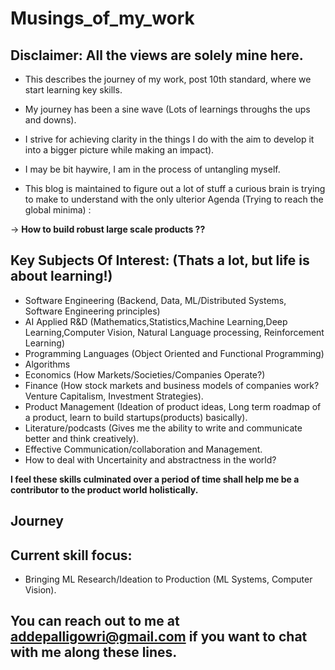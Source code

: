 # Musings_of_my_work

## Disclaimer: All the views are solely mine here.

- This describes the journey of my work, post 10th standard, where we start learning key skills.
- My journey has been a sine wave (Lots of learnings throughs the ups and downs).
- I strive for achieving clarity in the things I do with the aim to develop it into a bigger picture while making an impact).
- I may be bit haywire, I am in the process of untangling myself.

- This blog is maintained to figure out a lot of stuff a curious brain is trying to make to understand with the only ulterior Agenda (Trying to reach the global minima) :
 
 -> **How to build robust large scale products ??**
 
 ## Key Subjects Of Interest: (Thats a lot, but life is about learning!)
 
 - Software Engineering (Backend, Data, ML/Distributed Systems, Software Engineering principles)
 - AI Applied R&D (Mathematics,Statistics,Machine Learning,Deep Learning,Computer Vision, Natural Language processing, Reinforcement Learning)
 - Programming Languages (Object Oriented and Functional Programming)
 - Algorithms
 - Economics (How Markets/Societies/Companies Operate?)
 - Finance (How stock markets and business models of companies work? Venture Capitalism, Investment Strategies).
 - Product Management (Ideation of product ideas, Long term roadmap of a product, learn to build startups(products) basically).
 - Literature/podcasts (Gives me the ability to write and communicate better and think creatively).
 - Effective Communication/collaboration and Management.
 - How to deal with Uncertainity and abstractness in the world?

**I feel these skills culminated over a period of time shall help me be a contributor to the product world holistically.**

## Journey





## Current skill focus:

- Bringing ML Research/Ideation to Production (ML Systems, Computer Vision).


## You can reach out to me at addepalligowri@gmail.com if you want to chat with me along these lines.





 
 
 
 
